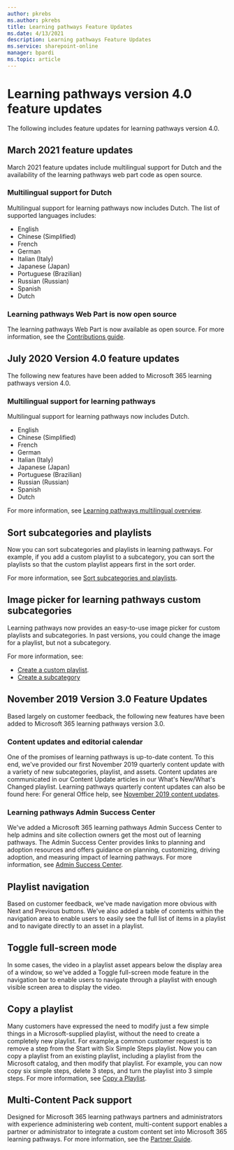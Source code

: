 ```yaml
---
author: pkrebs
ms.author: pkrebs
title: Learning pathways Feature Updates
ms.date: 4/13/2021
description: Learning pathways Feature Updates
ms.service: sharepoint-online
manager: bpardi
ms.topic: article
---
```


# Learning pathways version 4.0 feature updates
The following includes feature updates for learning pathways version 4.0.  

## March 2021 feature updates
March 2021 feature updates include multilingual support for Dutch and the availability of the learning pathways web part code as open source. 

### Multilingual support for Dutch 
Multilingual support for learning pathways now includes Dutch. The list of supported languages includes: 
- English	  
- Chinese (Simplified) 
- French 
- German 
- Italian (Italy) 
- Japanese (Japan) 
- Portuguese (Brazilian) 
- Russian (Russian) 
- Spanish
- Dutch 

### Learning pathways Web Part is now open source
The learning pathways Web Part is now available as open source. For more information, see the [Contributions guide](https://github.com/pnp/custom-learning-office-365#contributions).

## July 2020 Version 4.0 feature updates 

The following new features have been added to Microsoft 365 learning pathways version 4.0. 

### Multilingual support for learning pathways 
Multilingual support for learning pathways now includes Dutch. 
- English	  
- Chinese (Simplified) 
- French 
- German 
- Italian (Italy) 
- Japanese (Japan) 
- Portuguese (Brazilian) 
- Russian (Russian) 
- Spanish
- Dutch 


For more information, see [Learning pathways multilingual overview](custom_overview.md). 

## Sort subcategories and playlists

Now you can sort subcategories and playlists in learning pathways. For example, if you add a custom playlist to a subcategory, you can sort the playlists so that the custom playlist appears first in the sort order. 

For more information, see [Sort subcategories and playlists](custom_sortsubplay.md). 

## Image picker for learning pathways custom subcategories 
Learning pathways now provides an easy-to-use image picker for custom playlists and subcategories.  In past versions, you could change the image for a playlist, but not a subcategory.  

For more information, see:
- [Create a custom playlist](custom_createnewplaylist.md). 
- [Create a subcategory](custom_createnewcat.md)

## November 2019 Version 3.0 Feature Updates
Based largely on customer feedback, the following new features have been added to Microsoft 365 learning pathways version 3.0.

### Content updates and editorial calendar
One of the promises of learning pathways is up-to-date content. To this end, we've provided our first November 2019 quarterly content update with a variety of new subcategories, playlist, and assets. Content updates are communicated in our Content Update articles in our What's New/What's Changed playlist. Learning pathways quarterly content updates can also be found here: For general Office help, see [November 2019 content updates](custom_contentupdates.md).

### Learning pathways Admin Success Center
We've added a Microsoft 365 learning pathways Admin Success Center to help admins and site collection owners get the most out of learning pathways. The Admin Success Center provides links to planning and adoption resources and offers guidance on planning, customizing, driving adoption, and measuring impact of learning pathways. For more information, see [Admin Success Center](custom_successcenter.md).

## Playlist navigation
Based on customer feedback, we've made navigation more obvious with Next and Previous buttons. We've also added a table of contents within the navigation area to enable users to easily see the full list of items in a playlist and to navigate directly to an asset in a playlist.

## Toggle full-screen mode
In some cases, the video in a playlist asset appears below the display area of a window, so we've added a Toggle full-screen mode feature in the navigation bar to enable users to navigate through a playlist with enough visible screen area to display the video.

## Copy a playlist
Many customers have expressed the need to modify just a few simple things in a Microsoft-supplied playlist, without the need to create a completely new playlist. For example,a common customer request is to remove a step from the Start with Six Simple Steps playlist. Now you can copy a playlist from an existing playlist, including a playlist from the Microsoft catalog, and then modify that playlist. For example, you can now copy six simple steps, delete 3 steps, and turn the playlist into 3 simple steps. For more information, see [Copy a Playlist](custom_copyplaylist.md).

## Multi-Content Pack support
Designed for Microsoft 365 learning pathways partners and administrators with experience administering web content, multi-content support enables a partner or administrator to integrate a custom content set into Microsoft 365 learning pathways. For more information, see the [Partner Guide](custom_partnerguide.md).

